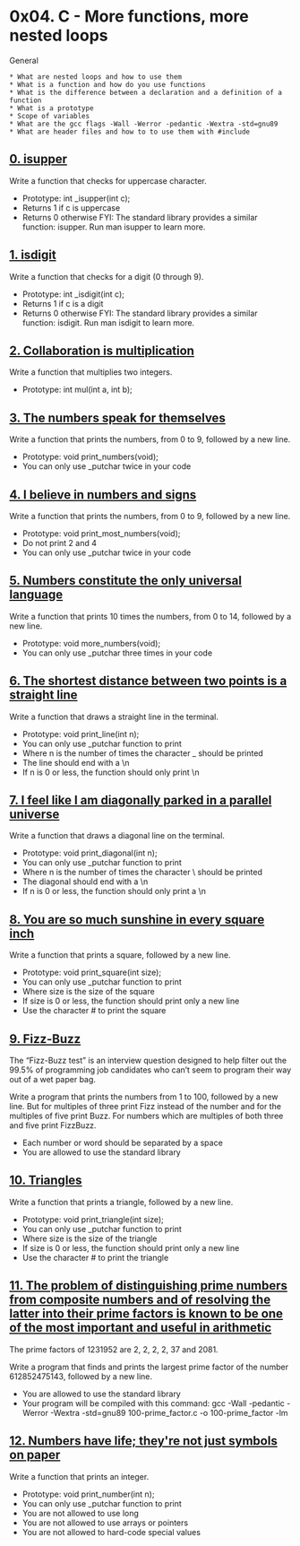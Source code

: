 # 0x04. C - More functions, more nested loops
General

	* What are nested loops and how to use them
	* What is a function and how do you use functions
	* What is the difference between a declaration and a definition of a function
	* What is a prototype
	* Scope of variables
	* What are the gcc flags -Wall -Werror -pedantic -Wextra -std=gnu89
	* What are header files and how to to use them with #include

## [0. isupper](0-isupper.c "isupper")
Write a function that checks for uppercase character.

* Prototype: int _isupper(int c);
* Returns 1 if c is uppercase
* Returns 0 otherwise
FYI: The standard library provides a similar function: isupper. Run man isupper to learn more.

## [1. isdigit](1-isdigit.c "isdigit")
Write a function that checks for a digit (0 through 9).

* Prototype: int _isdigit(int c);
* Returns 1 if c is a digit
* Returns 0 otherwise
FYI: The standard library provides a similar function: isdigit. Run man isdigit to learn more.

## [2. Collaboration is multiplication](2-mul.c "mult")
Write a function that multiplies two integers.

* Prototype: int mul(int a, int b);

## [3. The numbers speak for themselves](3-print_numbers.c "print")
Write a function that prints the numbers, from 0 to 9, followed by a new line.

* Prototype: void print_numbers(void);
* You can only use _putchar twice in your code

## [4. I believe in numbers and signs](4-print_most_numbers.c "print_most")
Write a function that prints the numbers, from 0 to 9, followed by a new line.

* Prototype: void print_most_numbers(void);
* Do not print 2 and 4
* You can only use _putchar twice in your code

## [5. Numbers constitute the only universal language](5-more_numbers.c "more_number")
Write a function that prints 10 times the numbers, from 0 to 14, followed by a new line.

* Prototype: void more_numbers(void);
* You can only use _putchar three times in your code

## [6. The shortest distance between two points is a straight line](6-print_line.c "print_line")
Write a function that draws a straight line in the terminal.

* Prototype: void print_line(int n);
* You can only use _putchar function to print
* Where n is the number of times the character _ should be printed
* The line should end with a \n
* If n is 0 or less, the function should only print \n

## [7. I feel like I am diagonally parked in a parallel universe](7-print_diagonal.c "print_diago")
Write a function that draws a diagonal line on the terminal.

* Prototype: void print_diagonal(int n);
* You can only use _putchar function to print
* Where n is the number of times the character \ should be printed
* The diagonal should end with a \n
* If n is 0 or less, the function should only print a \n

## [8. You are so much sunshine in every square inch](8-print_square.c "print_square")
Write a function that prints a square, followed by a new line.

* Prototype: void print_square(int size);
* You can only use _putchar function to print
* Where size is the size of the square
* If size is 0 or less, the function should print only a new line
* Use the character # to print the square

## [9. Fizz-Buzz](9-fizz_buzz.c "fizz_buzz")
The “Fizz-Buzz test” is an interview question designed to help filter out the 99.5% of programming job candidates who can’t seem to program their way out of a wet paper bag.

Write a program that prints the numbers from 1 to 100, followed by a new line. But for multiples of three print Fizz instead of the number and for the multiples of five print Buzz. For numbers which are multiples of both three and five print FizzBuzz.

* Each number or word should be separated by a space
* You are allowed to use the standard library

## [10. Triangles](10-print_triangle.c "print_t")
Write a function that prints a triangle, followed by a new line.

* Prototype: void print_triangle(int size);
* You can only use _putchar function to print
* Where size is the size of the triangle
* If size is 0 or less, the function should print only a new line
* Use the character # to print the triangle

## [11. The problem of distinguishing prime numbers from composite numbers and of resolving the latter into their prime factors is known to be one of the most important and useful in arithmetic](100-prime_factor.c "print_facto")
The prime factors of 1231952 are 2, 2, 2, 2, 37 and 2081.

Write a program that finds and prints the largest prime factor of the number 612852475143, followed by a new line.

* You are allowed to use the standard library
* Your program will be compiled with this command: gcc -Wall -pedantic -Werror -Wextra -std=gnu89 100-prime_factor.c -o 100-prime_factor -lm

## [12. Numbers have life; they're not just symbols on paper](101-print_number.c "print_num")
Write a function that prints an integer.

* Prototype: void print_number(int n);
* You can only use _putchar function to print
* You are not allowed to use long
* You are not allowed to use arrays or pointers
* You are not allowed to hard-code special values

